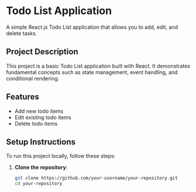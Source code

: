 # Todo List Application

A simple React.js Todo List application that allows you to add, edit, and delete tasks.

## Project Description

This project is a basic Todo List application built with React. It demonstrates fundamental concepts such as state management, event handling, and conditional rendering.

## Features

- Add new todo items
- Edit existing todo items
- Delete todo items

## Setup Instructions

To run this project locally, follow these steps:

1. **Clone the repository**:
   ```bash
   git clone https://github.com/your-username/your-repository.git
   cd your-repository
